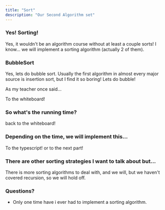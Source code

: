 ```yaml
---
title: "Sort"
description: "Our Second Algorithm set"
---
```


### Yes! Sorting!

Yes, it wouldn't be an algorithm course without at least a couple sorts! I
know... we will implement a sorting algorithm (actually 2 of them).

### BubbleSort

Yes, lets do bubble sort. Usually the first algorithm in almost every major
source is insertion sort, but I find it so boring! Lets do bubble!

As my teacher once said...

To the whiteboard!

### So what's the running time?

back to the whiteboard!

### Depending on the time, we will implement this...

To the typescript! or to the next part!

### There are other sorting strategies I want to talk about but...

There is more sorting algorithms to deal with, and we will, but we haven't
covered recursion, so we will hold off.

### Questions?

- Only one time have i ever had to implement a sorting algorithm.
